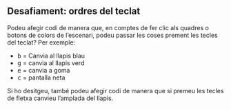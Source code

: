 ## Desafiament: ordres del teclat

Podeu afegir codi de manera que, en comptes de fer clic als quadres o botons de colors de l’escenari, podeu passar les coses prement les tecles del teclat? Per exemple:

+ <kbd>b</kbd> = Canvia al llapis blau
+ <kbd>g</kbd> = canvia al llapis verd
+ <kbd>e</kbd> = canvia a goma
+ <kbd>c</kbd> = pantalla neta

Si ho desitgeu, també podeu afegir codi de manera que si premeu les tecles de fletxa canvieu l’amplada del llapis.